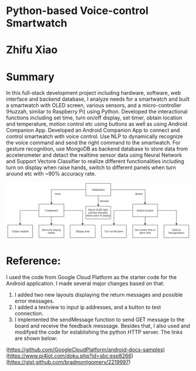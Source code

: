 # Python-based Voice-control Smartwatch
# Zhifu Xiao

# Summary

In this full-stack development project including hardware, software, web interface and backend database, I analyze needs for a smartwatch and built a smartwatch with OLED screen, various sensors, and a micro-controller (Huzzah, similar to Raspberry Pi) using Python. Developed the interactional functions including set time, turn on/off display, set timer, obtain location and temperature, motion control etc using buttons as well as using Android Companion App. Developed an Android Companion App to connect and control smartwatch with voice control. Use NLP to dynamically recognize the voice command and send the right command to the smartwatch. For gesture recognition, use MongoDB as backend database to store data from accelerometer and detact the realtime sensor data using Neural Network and Support Vectore Classifier to realize different functionalities including turn on display when raise hands, switch to different panels when turn around etc with ~90% accuracy rate.

![diagram](block_diagram.png)

# Reference:
I used the code from Google Cloud Platform as the starter code for the Android application. I made several major changes based on that:
1. I added two new layouts displaying the return messages and possible error messages.
2. I added a textview to input ip addresses, and a button to test connection.
3. I implemented the sendMessage function to send GET message to the board and receive the feedback messsage.
Besides that, I also used and modifyed the code for establishing the python HTTP server. The links are shown below: 

(https://github.com/GoogleCloudPlatform/android-docs-samples)
(https://www.pi4iot.com/doku.php?id=sbc:esp8266)
(https://gist.github.com/bradmontgomery/2219997)

